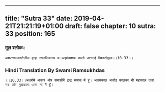 
---
title: "Sutra 33"
date: 2019-04-21T21:21:19+01:00
draft: false
chapter: 10
sutra: 33
position: 165
---
### मूल श्लोकः:
```
अक्षराणामकारोऽस्मि द्वन्द्वः सामासिकस्य च।अहमेवाक्षयः कालो धाताऽहं विश्वतोमुखः।।10.33।।

```

### Hindi Translation By Swami Ramsukhdas
```
।।10.33।।अक्षरोंमें अकार और समासोंमें द्वन्द्व समास मैं हूँ। अक्षयकाल अर्थात् कालका भी महाकाल तथा सब ओर मुखवाला धाता भी मैं हूँ।

```

